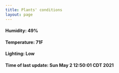 ```yaml
---
title: Plants' conditions
layout: page
---
```



#### Humidity: 49%
#### Temperature: 71F
#### Lighting: Low
#### Time of last update: Sun May  2 12:50:01 CDT 2021
